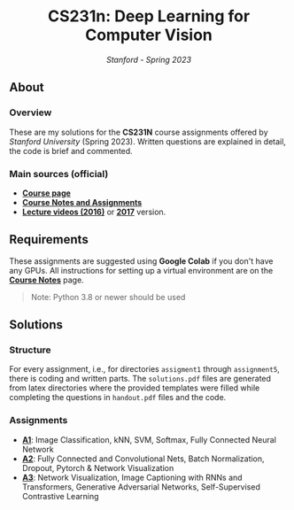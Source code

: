 <h1 align="center">CS231n: Deep Learning for Computer Vision</h1>
<p align="center"><i>Stanford - Spring 2023</i></p>

## About

### Overview

These are my solutions for the **CS231N** course assignments offered by _Stanford University_ (Spring 2023). Written questions are explained in detail, the code is brief and commented.

### Main sources (official)
* [**Course page**](http://cs231n.stanford.edu/)
* [**Course Notes and Assignments**](https://cs231n.github.io/)
* [**Lecture videos (2016)**](https://youtube.com/playlist?list=PLkt2uSq6rBVctENoVBg1TpCC7OQi31AlC&si=zzTJkoGBTSrT_L1U) or [**2017**](https://youtube.com/playlist?list=PLC1qU-LWwrF64f4QKQT-Vg5Wr4qEE1Zxk&si=CkZbxLfFRDfvPJUA) version.

## Requirements
These assignments are suggested using **Google Colab** if you don't have any GPUs. All instructions for setting up a virtual environment are on the [**Course Notes**](https://cs231n.github.io/setup-instructions/) page.

> Note: Python 3.8 or newer should be used

## Solutions

### Structure

For every assignment, i.e., for directories `assigment1` through `assignment5`, there is coding and written parts. The `solutions.pdf` files are generated from latex directories where the provided templates were filled while completing the questions in `handout.pdf` files and the code.

### Assignments

* [**A1**](assignment1): Image Classification, kNN, SVM, Softmax, Fully Connected Neural Network
* [**A2**](assignment2): Fully Connected and Convolutional Nets, Batch Normalization, Dropout, Pytorch & Network Visualization
* [**A3**](assignment3): Network Visualization, Image Captioning with RNNs and Transformers, Generative Adversarial Networks, Self-Supervised Contrastive Learning
